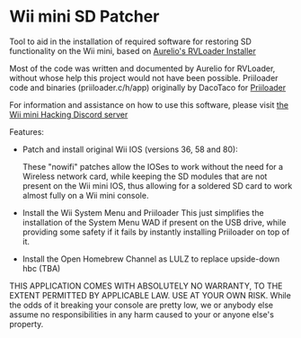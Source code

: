 # Wii mini SD Patcher

Tool to aid in the installation of required software for restoring SD functionality on the Wii mini, based on [Aurelio's RVLoader Installer](https://github.com/Aurelio92/RVLoader/tree/main/installer)

Most of the code was written and documented by Aurelio for RVLoader, without whose help this project would not have been possible.
Priiloader code and binaries (priiloader.c/h/app) originally by DacoTaco for [Priiloader](https://github.com/DacoTaco/priiloader)

For information and assistance on how to use this software, please visit [the Wii mini Hacking Discord server](https://discord.gg/7jNHphfDQk)

Features:

- Patch and install original Wii IOS (versions 36, 58 and 80):
	
	These "nowifi" patches allow the IOSes to work without the need for a Wireless network card, while keeping the SD modules that are not present on the Wii mini IOS, thus allowing for a soldered SD card to work almost fully on a Wii mini console.
- Install the Wii System Menu and Priiloader
	This just simplifies the installation of the System Menu WAD if present on the USB drive, while providing some safety if it fails by instantly installing Priiloader on top of it.
- Install the Open Homebrew Channel as LULZ to replace upside-down hbc (TBA)

THIS APPLICATION COMES WITH ABSOLUTELY NO WARRANTY, TO THE EXTENT PERMITTED BY APPLICABLE LAW.
USE AT YOUR OWN RISK. 
While the odds of it breaking your console are pretty low, we or anybody else assume no responsibilities in any harm caused to your or anyone else's property.
